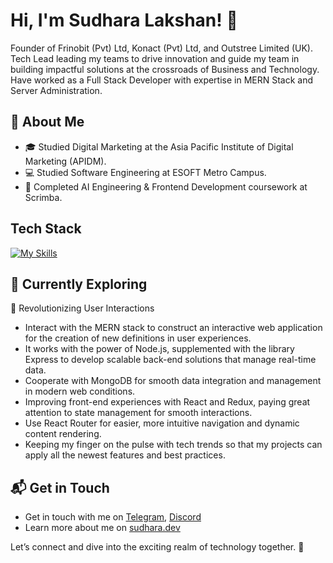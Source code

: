 # Hi, I'm Sudhara Lakshan! 👋

Founder of Frinobit (Pvt) Ltd, Konact (Pvt) Ltd, and Outstree Limited (UK). Tech Lead leading my teams to drive innovation and guide my team in building impactful solutions at the crossroads of Business and Technology. Have worked as a Full Stack Developer with expertise in MERN Stack and Server Administration.

## 🚀 About Me

- 🎓 Studied Digital Marketing at the Asia Pacific Institute of Digital Marketing (APIDM).
- 💻 Studied Software Engineering at ESOFT Metro Campus.
- 🤖 Completed AI Engineering & Frontend Development coursework at Scrimba.


## Tech Stack
[![My Skills](https://skillicons.dev/icons?i=nodejs,react,mongodb,tailwind,express,vue,figma,js,html,css,jquery,php,wordpress,ubuntu,aws)](https://skillicons.dev)

## 🌱 Currently Exploring

🚀 Revolutionizing User Interactions
- Interact with the MERN stack to construct an interactive web application for the creation of new definitions in user experiences.
- It works with the power of Node.js, supplemented with the library Express to develop scalable back-end solutions that manage real-time data.
- Cooperate with MongoDB for smooth data integration and management in modern web conditions.
- Improving front-end experiences with React and Redux, paying great attention to state management for smooth interactions.
- Use React Router for easier, more intuitive navigation and dynamic content rendering.
- Keeping my finger on the pulse with tech trends so that my projects can apply all the newest features and best practices.


## 📬 Get in Touch

- Get in touch with me on [Telegram](https://t.me/sudharadev), [Discord](https://discordapp.com/users/sudharadev)
- Learn more about me on [sudhara.dev](https://sudhara.dev)

Let’s connect and dive into the exciting realm of technology together. 🚀
